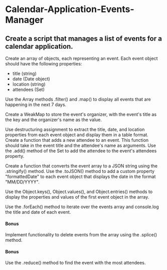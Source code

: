 # Calendar-Application-Events-Manager

## Create a script that manages a list of events for a calendar application.
Create an array of objects, each representing an event. Each event object should have the following properties:

- title (string)
- date (Date object)
- location (string)
- attendees (Set)

Use the Array methods .filter() and .map() to display all events that are happening in the next 7 days.

Create a WeakMap to store the event's organizer, with the event's title as the key and the organizer's name as the value.

Use destructuring assignment to extract the title, date, and location properties from each event object and display them in a table format.
Create a function that adds a new attendee to an event. This function should take in the event title and the attendee's name as arguments. Use the .add() method of the Set to add the attendee to the event's attendees property.

Create a function that converts the event array to a JSON string using the .stringify() method. Use the .toJSON() method to add a custom property "formattedDate" to each event object that displays the date in the format "MM/DD/YYYY".

Use the Object.keys(), Object.values(), and Object.entries() methods to display the properties and values of the first event object in the array.

Use the .forEach() method to iterate over the events array and console.log the title and date of each event.

#### Bonus
Implement functionality to delete events from the array using the .splice() method.

#### Bonus
Use the .reduce() method to find the event with the most attendees.
